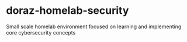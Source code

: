 # doraz-homelab-security
Small scale homelab environment focused on learning and implementing core cybersecurity concepts

